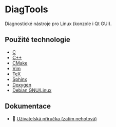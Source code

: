 # DiagTools

Diagnostické nástroje pro Linux (konzole i Qt GUI).

## Použité technologie

- [C](https://en.cppreference.com/w/c)
- [C++](https://en.cppreference.com/w/cpp)
- [CMake](https://cmake.org/)
- [Vim](https://www.vim.org/)
- [TeX](https://tug.org/)
- [Sphinx](https://www.sphinx-doc.org/)
- [Doxygen](https://www.doxygen.nl/)
- [Debian GNU/Linux](https://www.debian.org/)

## Dokumentace

- 📘 [Uživatelská příručka (zatím nehotová)](docs/user_guide.md)
